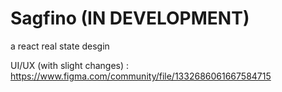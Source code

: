 # Sagfino (IN DEVELOPMENT)
 a react real state desgin

 UI/UX (with slight changes) : https://www.figma.com/community/file/1332686061667584715
